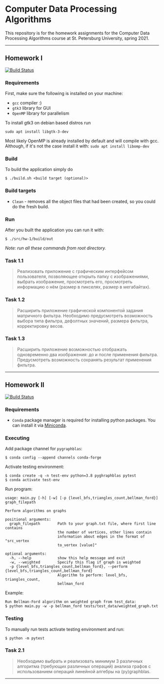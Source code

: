 # Computer Data Processing Algorithms

This repository is for the homework assignments for the Computer Data Processing Algorithms course at St. Petersburg University, spring 2021.

---

## Homework I
[![Build Status](https://travis-ci.com/bahbyega/CDPA-course-2021.svg?branch=Task-1.1)](https://travis-ci.com/bahbyega/CDPA-course-2021)


### Requirements
First, make sure the following is installed on your machine:
- `gcc` compiler :)
- `gtk3` library for GUI
- `OpenMP` library for parallelism

To install gtk3 on debian based distros run 
```
sudo apt install libgtk-3-dev
```
Most likely OpenMP is already installed by default and will compile with gcc. Although, if it's not the case install it with: `sudo apt install libomp-dev`

### Build
To build the application simply do
```
$ ./build.sh <build target (optional)>
```
### Build targets
- `Clean` - removes all the object files that had been created, so you could do the fresh build.

### Run
After you built the application you can run it with:
```
$ ./src/hw-1/build/out
```

*Note: run all these commands from root directory.*

### Task 1.1

> Реализовать приложение с графическим интерфейсом пользователя, позволяющее открыть папку с изображениями, выбрать изображение, просмотреть его, просмотреть информацию о нём (размер в пикселях, размер в мегабайтах).

### Task 1.2

> Расширить приложение графической компонентой задания матричного фильтра. Необходимо предусмотреть возможность выбора типа фильтра, дефолтных значений, размера фильтра, корректировку весов.

### Task 1.3

> Расширить приложение возможностью отображать одновременно два изображения: до и после применения фильтра. Предусмотреть возможность сохранять результат применения фильтра.

---

## Homework II
[![Build Status](https://www.travis-ci.com/bahbyega/CDPA-course-2021.svg?branch=Task-2.1)](https://www.travis-ci.com/bahbyega/CDPA-course-2021)

### Requirements
- `Conda` package manager is required for installing python packages. You can install it via [Miniconda](https://docs.conda.io/en/latest/miniconda.html).

### Executing
Add package channel for `pygraphblas`:
```
$ conda config --append channels conda-forge
```
Activate testing environment:
```
$ conda create -q -n test-env python=3.8 pyghraphblas pytest
$ conda activate test-env
```
Run program:
```
usage: main.py [-h] [-w] [-p {level_bfs,triangles_count,bellman_ford}] graph_filepath

Perform algorithms on graphs

positional arguments:
  graph_filepath        Path to your graph.txt file, where first line contains
                        the number of vertices, other lines contain
                        information about edges in the format of "src_vertex
                        to_vertex [value]"

optional arguments:
  -h, --help            show this help message and exit
  -w, --weighted        Specify this flag if graph is weighted
  -p {level_bfs,triangles_count,bellman_ford}, --perform {level_bfs,triangles_count,bellman_ford}
                        Algorithm to perform: level_bfs, triangles_count,
                        bellman_ford
```
Example:
```
Run Bellman-Ford algorithm on weighted graph from test_data: 
$ python main.py -w -p bellman_ford tests/test_data/weighted_graph.txt
```

### Testing
To manually run tests activate testing environment and run:
```
$ python -m pytest
```

### Task 2.1

> Необходимо выбрать и реализовать минимум 3 различных алгоритма (требующих различных операций) анализа графов с использованием операций линейной алгебры на (py)graphblas.

---